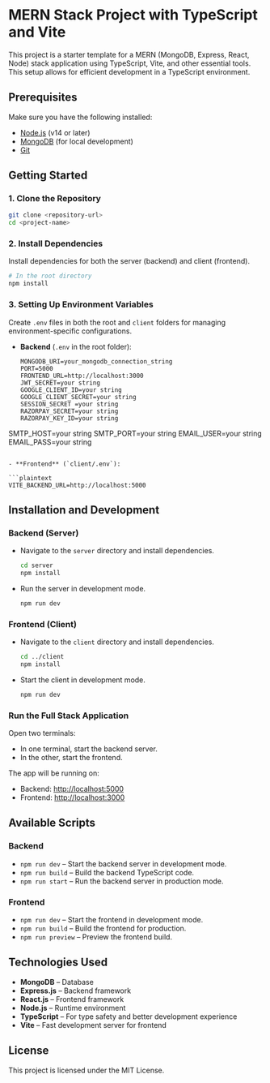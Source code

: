 # MERN Stack Project with TypeScript and Vite

This project is a starter template for a MERN (MongoDB, Express, React, Node) stack application using TypeScript, Vite, and other essential tools. This setup allows for efficient development in a TypeScript environment.

## Prerequisites

Make sure you have the following installed:

- [Node.js](https://nodejs.org/en/download/) (v14 or later)
- [MongoDB](https://www.mongodb.com/try/download/community) (for local development)
- [Git](https://git-scm.com/downloads)

## Getting Started

### 1. Clone the Repository

```bash
git clone <repository-url>
cd <project-name>
```

### 2. Install Dependencies

Install dependencies for both the server (backend) and client (frontend).

```bash
# In the root directory
npm install
```

### 3. Setting Up Environment Variables

Create `.env` files in both the root and `client` folders for managing environment-specific configurations.

- **Backend** (`.env` in the root folder):

  ```plaintext
  MONGODB_URI=your_mongodb_connection_string
  PORT=5000
  FRONTEND_URL=http://localhost:3000
  JWT_SECRET=your string
  GOOGLE_CLIENT_ID=your string
  GOOGLE_CLIENT_SECRET=your string
  SESSION_SECRET =your string
  RAZORPAY_SECRET=your string
  RAZORPAY_KEY_ID=your string

SMTP_HOST=your string
SMTP_PORT=your string
EMAIL_USER=your string
EMAIL_PASS=your string
  ```

- **Frontend** (`client/.env`):

  ```plaintext
  VITE_BACKEND_URL=http://localhost:5000
  ```


## Installation and Development

### Backend (Server)

- Navigate to the `server` directory and install dependencies.

  ```bash
  cd server
  npm install
  ```

- Run the server in development mode.

  ```bash
  npm run dev
  ```

### Frontend (Client)

- Navigate to the `client` directory and install dependencies.

  ```bash
  cd ../client
  npm install
  ```

- Start the client in development mode.

  ```bash
  npm run dev
  ```

### Run the Full Stack Application

Open two terminals:

- In one terminal, start the backend server.
- In the other, start the frontend.

The app will be running on:

- Backend: [http://localhost:5000](http://localhost:5000)
- Frontend: [http://localhost:3000](http://localhost:3000)

## Available Scripts

### Backend

- `npm run dev` – Start the backend server in development mode.
- `npm run build` – Build the backend TypeScript code.
- `npm run start` – Run the backend server in production mode.

### Frontend

- `npm run dev` – Start the frontend in development mode.
- `npm run build` – Build the frontend for production.
- `npm run preview` – Preview the frontend build.

## Technologies Used

- **MongoDB** – Database
- **Express.js** – Backend framework
- **React.js** – Frontend framework
- **Node.js** – Runtime environment
- **TypeScript** – For type safety and better development experience
- **Vite** – Fast development server for frontend

## License

This project is licensed under the MIT License.
